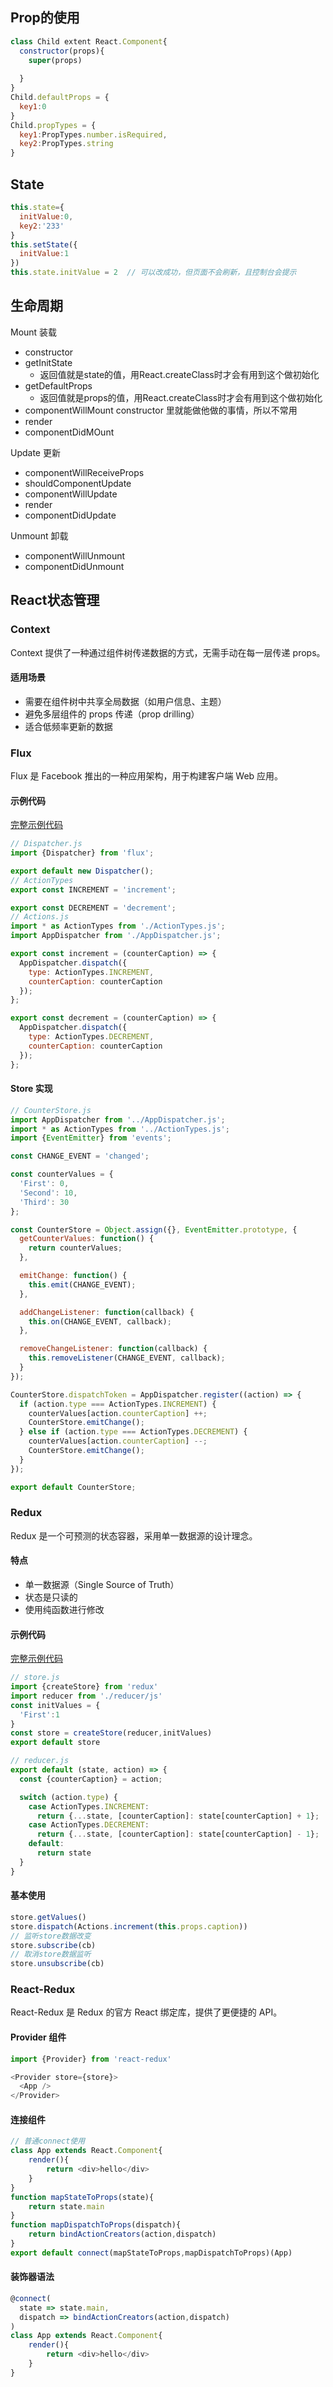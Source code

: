 ## Prop的使用

```javascript
class Child extent React.Component{
  constructor(props){
    super(props)
    
  }
}
Child.defaultProps = {
  key1:0
}
Child.propTypes = {
  key1:PropTypes.number.isRequired,
  key2:PropTypes.string
}
```

## State

```javascript
this.state={
  initValue:0,
  key2:'233'
}
this.setState({
  initValue:1
})
this.state.initValue = 2  // 可以改成功，但页面不会刷新，且控制台会提示
```

## 生命周期

Mount  装载  

- constructor
- getInitState
  - 返回值就是state的值，用React.createClass时才会有用到这个做初始化
- getDefaultProps  
  - 返回值就是props的值，用React.createClass时才会有用到这个做初始化
- componentWillMount     constructor 里就能做他做的事情，所以不常用
- render
- componentDidMOunt

Update 更新

- componentWillReceiveProps
- shouldComponentUpdate
- componentWillUpdate
- render
- componentDidUpdate

Unmount 卸载

- componentWillUnmount
- componentDidUnmount

## React状态管理

### Context

Context 提供了一种通过组件树传递数据的方式，无需手动在每一层传递 props。

#### 适用场景

- 需要在组件树中共享全局数据（如用户信息、主题）
- 避免多层组件的 props 传递（prop drilling）
- 适合低频率更新的数据

### Flux

Flux 是 Facebook 推出的一种应用架构，用于构建客户端 Web 应用。

#### 示例代码

[完整示例代码](https://github.com/mocheng/react-and-redux/tree/master/chapter-03/flux)

```javascript
// Dispatcher.js
import {Dispatcher} from 'flux';

export default new Dispatcher();
// ActionTypes
export const INCREMENT = 'increment';

export const DECREMENT = 'decrement';
// Actions.js
import * as ActionTypes from './ActionTypes.js';
import AppDispatcher from './AppDispatcher.js';

export const increment = (counterCaption) => {
  AppDispatcher.dispatch({
    type: ActionTypes.INCREMENT,
    counterCaption: counterCaption
  });
};

export const decrement = (counterCaption) => {
  AppDispatcher.dispatch({
    type: ActionTypes.DECREMENT,
    counterCaption: counterCaption
  });
};
```

#### Store 实现

```javascript
// CounterStore.js
import AppDispatcher from '../AppDispatcher.js';
import * as ActionTypes from '../ActionTypes.js';
import {EventEmitter} from 'events';

const CHANGE_EVENT = 'changed';

const counterValues = {
  'First': 0,
  'Second': 10,
  'Third': 30
};

const CounterStore = Object.assign({}, EventEmitter.prototype, {
  getCounterValues: function() {
    return counterValues;
  },

  emitChange: function() {
    this.emit(CHANGE_EVENT);
  },

  addChangeListener: function(callback) {
    this.on(CHANGE_EVENT, callback);
  },

  removeChangeListener: function(callback) {
    this.removeListener(CHANGE_EVENT, callback);
  }
});

CounterStore.dispatchToken = AppDispatcher.register((action) => {
  if (action.type === ActionTypes.INCREMENT) {
    counterValues[action.counterCaption] ++;
    CounterStore.emitChange();
  } else if (action.type === ActionTypes.DECREMENT) {
    counterValues[action.counterCaption] --;
    CounterStore.emitChange();
  }
});

export default CounterStore;
```

### Redux

Redux 是一个可预测的状态容器，采用单一数据源的设计理念。

#### 特点

- 单一数据源（Single Source of Truth）
- 状态是只读的
- 使用纯函数进行修改

#### 示例代码

[完整示例代码](https://github.com/mocheng/react-and-redux/tree/master/chapter-03/redux_basic)

```javascript
// store.js
import {createStore} from 'redux'
import reducer from './reducer/js'
const initValues = {
  'First':1
}
const store = createStore(reducer,initValues)
export default store

// reducer.js
export default (state, action) => {
  const {counterCaption} = action;

  switch (action.type) {
    case ActionTypes.INCREMENT:
      return {...state, [counterCaption]: state[counterCaption] + 1};
    case ActionTypes.DECREMENT:
      return {...state, [counterCaption]: state[counterCaption] - 1};
    default:
      return state
  }
}
```

#### 基本使用

```javascript
store.getValues()
store.dispatch(Actions.increment(this.props.caption))
// 监听store数据改变
store.subscribe(cb)
// 取消store数据监听
store.unsubscribe(cb)
```

### React-Redux

React-Redux 是 Redux 的官方 React 绑定库，提供了更便捷的 API。

#### Provider 组件

```javascript
import {Provider} from 'react-redux'

<Provider store={store}>
  <App />
</Provider>
```

#### 连接组件

```javascript
// 普通connect使用
class App extends React.Component{
    render(){
        return <div>hello</div>
    }
}
function mapStateToProps(state){
    return state.main
}
function mapDispatchToProps(dispatch){
    return bindActionCreators(action,dispatch)
}
export default connect(mapStateToProps,mapDispatchToProps)(App)
```

#### 装饰器语法

```javascript
@connect(
  state => state.main,
  dispatch => bindActionCreators(action,dispatch)
)
class App extends React.Component{
    render(){
        return <div>hello</div>
    }
}
```
